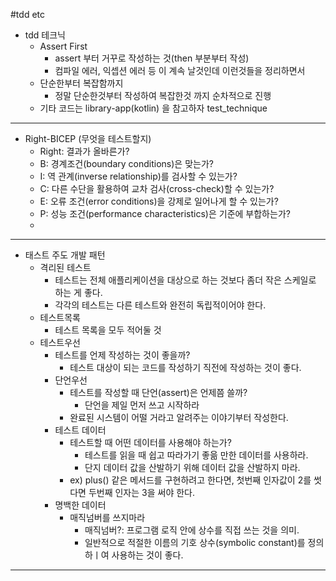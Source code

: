 #tdd etc

- tdd 테크닉
  - Assert First
    - assert 부터 거꾸로 작성하는 것(then 부분부터 작성)
    - 컴파일 에러, 익셉션 에러 등 이 계속 날것인데 이런것들을 정리하면서
  - 단순한부터 복잡함까지
    - 정말 단순한것부터 작성하여 복잡한것 까지 순차적으로 진행
  - 기타 코드는 library-app(kotlin) 을 참고하자 test_technique

---
- Right-BICEP (무엇을 테스트할지)
  - Right: 결과가 올바른가?
  - B: 경계조건(boundary conditions)은 맞는가?
  - I: 역 관계(inverse relationship)를 검사할 수 있는가?
  - C: 다른 수단을 활용하여 교차 검사(cross-check)할 수 있는가?
  - E: 오류 조건(error conditions)을 강제로 일어나게 할 수 있는가?
  - P: 성능 조건(performance characteristics)은 기준에 부합하는가?
  - 

---

- 태스트 주도 개발 패턴
  - 격리된 테스트
    - 테스트는 전체 애플리케이션을 대상으로 하는 것보다 좀더 작은 스케일로 하는 게 좋다.
    - 각각의 테스트는 다른 테스트와 완전히 독립적이어야 한다.
  - 테스트목록
    - 테스트 목록을 모두 적어둘 것
  - 테스트우선
    - 테스트를 언제 작성하는 것이 좋을까?
      - 테스트 대상이 되는 코드를 작성하기 직전에 작성하는 것이 좋다.
    - 단언우선
      - 테스트를 작성할 때 단언(assert)은 언제쯤 쓸까?
        - 단언을 제일 먼저 쓰고 시작하라
      - 완료된 시스템이 어떨 거라고 알려주는 이야기부터 작성한다.
    - 테스트 데이터
      - 테스트할 때 어떤 데이터를 사용해야 하는가?
        - 테스트를 읽을 때 쉽고 따라가기 좋읆 만한 데이터를 사용하라.
        - 단지 데이터 값을 산발하기 위해 데이터 값을 산발하지 마라.
      - ex) plus() 같은 메서드를 구현하려고 한다면, 첫번째 인자값이 2를 썻다면 두번째 인자는 3을 써야 한다.
    - 명백한 데이터
      - 매직넘버를 쓰지마라
        - 매직넘버?: 프로그램 로직 안에 상수를 직접 쓰는 것을 의미.
        - 일반적으로 적절한 이름의 기호 상수(symbolic constant)를 정의하ㅣ여 사용하는 것이 좋다.


---


